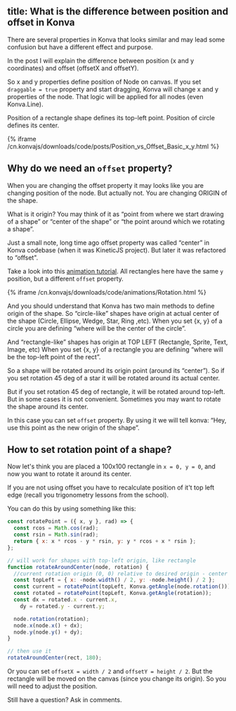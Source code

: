 title: What is the difference between position and offset in Konva
---

There are several properties in Konva that looks similar and may lead some confusion but have a different effect and purpose. 

In the post I will explain the difference between position (x and y coordinates) and offset (offsetX and offsetY).

So x and y properties define position of Node on canvas. If you set `draggable = true` property and start dragging, Konva will change x and y properties of the node. That logic will be applied for all nodes (even Konva.Line).

Position of a rectangle shape defines its top-left point. Position of circle defines its center.

{% iframe /cn.konvajs/downloads/code/posts/Position_vs_Offset_Basic_x_y.html %}


## Why do we need an `offset` property?

When you are changing the offset property it may looks like you are changing position of the node. But actually not. You are changing ORIGIN of the shape. 

What is it origin? You may think of it as “point from where we start drawing of a shape” or “center of the shape” or “the point around which we rotating a shape”.

Just a small note, long time ago offset property was called “center” in Konva codebase (when it was KineticJS project). But later it was refactored to “offset". 

Take a look into this [animation tutorial](/cn.konvajs/docs/animations/Rotation.html). All rectangles here have the same `y` position, but a different `offset` property.

{% iframe /cn.konvajs/downloads/code/animations/Rotation.html %}

And you should understand that Konva has two main methods to define origin of the shape.
So “circle-like” shapes have origin at actual center of the shape (Circle, Ellipse, Wedge, Star, Ring ,etc).
When you set {x, y} of a circle you are defining “where will be the center of the circle”.

And “rectangle-like” shapes has origin at TOP LEFT (Rectangle, Sprite, Text, Image, etc)
When you set {x, y} of a rectangle you are defining “where will be the top-left point of the rect”.

So a shape will be rotated around its origin point (around its “center”). So if you set rotation 45 deg of a star it will be rotated around its actual center.

But if you set rotation 45 deg of rectangle, it will be rotated around top-left. But in some cases it is not convenient. Sometimes you may want to rotate the shape around its center.

In this case you can set `offset` property. By using it we will tell konva: “Hey, use this point as the new origin of the shape”.

## How to set rotation point of a shape?

Now let's think you are placed a 100x100 rectangle in `x = 0, y = 0`, and now you want to rotate it around its center.

If you are not using offset you have to recalculate position of it't top left edge (recall you trigonometry lessons from the school).

You can do this by using something like this:

```javascript
const rotatePoint = ({ x, y }, rad) => {
  const rcos = Math.cos(rad);
  const rsin = Math.sin(rad);
  return { x: x * rcos - y * rsin, y: y * rcos + x * rsin };
};

// will work for shapes with top-left origin, like rectangle
function rotateAroundCenter(node, rotation) {
  //current rotation origin (0, 0) relative to desired origin - center (node.width()/2, node.height()/2)
  const topLeft = { x: -node.width() / 2, y: -node.height() / 2 };
  const current = rotatePoint(topLeft, Konva.getAngle(node.rotation()));
  const rotated = rotatePoint(topLeft, Konva.getAngle(rotation));
  const dx = rotated.x - current.x,
    dy = rotated.y - current.y;

  node.rotation(rotation);
  node.x(node.x() + dx);
  node.y(node.y() + dy);
}

// then use it
rotateAroundCenter(rect, 180);
```

Or you can set `offsetX = width / 2` and `offsetY = height / 2`. But the rectangle will be moved on the canvas (since you change its origin). So you will need to adjust the position.


Still have a question? Ask in comments.